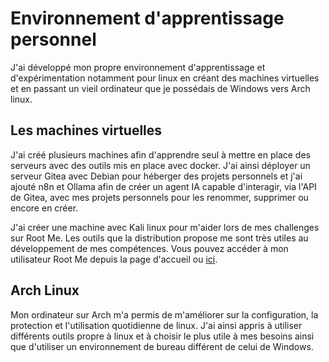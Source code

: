 # Environnement d'apprentissage personnel

J'ai développé mon propre environnement d'apprentissage et d'expérimentation notamment pour linux en créant des machines virtuelles et en passant un vieil ordinateur que je possédais de Windows vers Arch linux.

## Les machines virtuelles

J'ai créé plusieurs machines afin d'apprendre seul à mettre en place des serveurs avec des outils mis en place avec docker. J'ai ainsi déployer un serveur Gitea avec Debian pour héberger des projets personnels et j'ai ajouté n8n et Ollama afin de créer un agent IA capable d'interagir, via l'API de Gitea, avec mes projets personnels pour les renommer, supprimer ou encore en créer.

J'ai créer une machine avec Kali linux pour m'aider lors de mes challenges sur Root Me. Les outils que la distribution propose me sont très utiles au développement de mes compétences. Vous pouvez accéder à mon utilisateur Root Me depuis la page d'accueil ou [ici](https://www.root-me.org/saule-987326?lang=fr#12aa39188ebbc37924937511e46e8664).

## Arch Linux

Mon ordinateur sur Arch m'a permis de m'améliorer sur la configuration, la protection et l'utilisation quotidienne de linux. J'ai ainsi appris à utiliser différents outils propre à linux et à choisir le plus utile à mes besoins ainsi que d'utiliser un environnement de bureau différent de celui de Windows.
